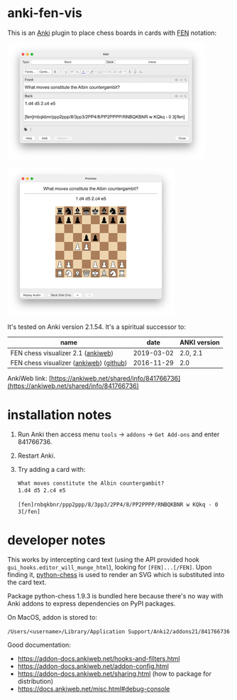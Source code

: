 # anki-fen-vis

This is an [Anki](https://apps.ankiweb.net/) plugin to place chess boards in cards with [FEN](https://en.wikipedia.org/wiki/Forsyth%E2%80%93Edwards_Notation) notation:

![](./assets/screenshot0.png)

![](./assets/screenshot1.png)

It's tested on Anki version 2.1.54. It's a spiritual successor to:

| name                                                         | date       | ANKI version |
| ------------------------------------------------------------ | ---------- | ------------ |
| FEN chess visualizer 2.1 ([ankiweb](https://ankiweb.net/shared/info/807548099)) | 2019-03-02 | 2.0, 2.1     |
| FEN chess visualizer ([ankiweb](https://ankiweb.net/shared/info/2923601993)) ([github](https://ospalh.github.io/anki-addons/FEN_visualizer.html)) | 2016-11-29 | 2.0          |

AnkiWeb link: [https://ankiweb.net/shared/info/841766736](https://ankiweb.net/shared/info/841766736)

# installation notes

1. Run Anki then access menu `tools` -> `addons` -> `Get Add-ons` and enter 841766736.

2. Restart Anki.

3. Try adding a card with:
   ```
   What moves constitute the Albin countergambit?
   1.d4 d5 2.c4 e5
   
   [fen]rnbqkbnr/ppp2ppp/8/3pp3/2PP4/8/PP2PPPP/RNBQKBNR w KQkq - 0 3[/fen]
   ```

# developer notes

This works by intercepting card text (using the API provided hook `gui_hooks.editor_will_munge_html`), looking for `[FEN]...[/FEN]`. Upon finding it, [python-chess](https://pypi.org/project/chess/) is used to render an SVG which is substituted into the card text.

Package python-chess 1.9.3 is bundled here because there's no way with Anki addons to express dependencies on PyPI packages.

On MacOS, addon is stored to:

`/Users/<username>/Library/Application Support/Anki2/addons21/841766736`

Good documentation:

* https://addon-docs.ankiweb.net/hooks-and-filters.html
* https://addon-docs.ankiweb.net/addon-config.html
* https://addon-docs.ankiweb.net/sharing.html (how to package for distribution)
* https://docs.ankiweb.net/misc.html#debug-console
